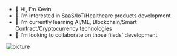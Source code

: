- 👋 Hi, I’m Kevin
- 👀 I’m interested in SaaS/IoT/Healthcare products development
- 🌱 I’m currently learning AI/ML, Blockchain/Smart Contract/Cryptocurrency technologies
- 💞️ I’m looking to collaborate on those fileds' development

![picture](https://github.com/kevinbjb/kevinbjb/blob/main/winner.gif) <br />
